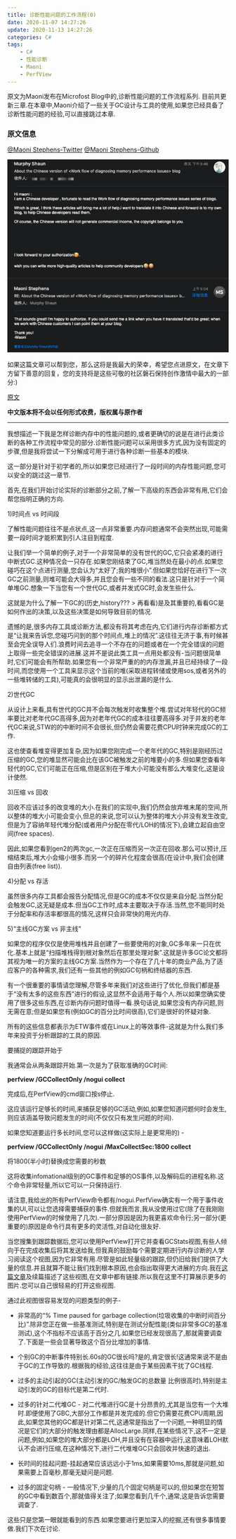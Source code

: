 ```yaml
---
title: 诊断性能问题的工作流程(0)
date: 2020-11-07 14:27:26
update: 2020-11-13 14:27:26
categories: C#
tags:
    - C#
    - 性能诊断
    - Maoni
    - PerfView
---
```

原文为Maoni发布在Microfost Blog中的,诊断性能问题的工作流程系列.
目前共更新三章.在本章中,Maoni介绍了一些关于GC设计与工具的使用,如果您已经具备了诊断性能问题的经验,可以直接跳过本章.
<!-- more -->

### 原文信息

[@Maoni Stephens-Twitter](https://twitter.com/maoni0)
[@Maoni Stephens-Github](https://github.com/Maoni0)

![authorize](/img/1587561145552-0d8a560c-3b7d-443a-badc-a98ddbb6e7bf.png)

如果这篇文章可以帮到您，那么这将是我最大的荣幸，希望您点进原文，在文章下方留下善意的回复，您的支持将是这些可敬的社区磐石保持创作激情中最大的一部分:)

[原文](https://devblogs.microsoft.com/dotnet/work-flow-of-diagnosing-memory-performance-issues-part-1)

**中文版本将不会以任何形式收费，版权属与原作者**

---

我想描述一下我是怎样诊断内存中的性能问题的,或者更确切的说是在进行此类诊断的各种工作流程中常见的部分.诊断性能问题可以采用很多方式,因为没有固定的步骤,但是我将尝试一下分解成可用于进行各种诊断一些基本的模块.

这一部分是针对于初学者的,所以如果您已经进行了一段时间的内存性能问题,您可以安全的跳过这一章节.

首先,在我们开始讨论实际的诊断部分之前,了解一下高级的东西会非常有用,它们会帮您指明正确的方向.

1)时间点 vs 时间段

了解性能问题往往不是点状点,这一点非常重要.内存问题通常不会突然出现,可能需要一段时间才能积累到引人注目到程度.

让我们举一个简单的例子,对于一个非常简单的没有世代的GC,它只会紧凑的进行中断式GC.这种情况会一只存在.如果您刚结束了GC,堆当然处在最小的点.如果您碰巧在这个点进行测量,您会认为“太好了;我的堆很小”.但如果您恰好在进行下一次GC之前测量,则堆可能会大得多,并且您会有一些不同的看法.这只是针对于一个简单堆GC.想象一下当您有一个世代GC,或者并发式GC时,会发生些什么.

这就是为什么了解一下GC的(历史,history??? > 再看看)是及其重要的,看看GC是如何作出的决策,以及这些决策是如何导致目前的情况.

遗憾的是,很多内存工具或诊断方法,都没有将其考虑在内,它们进行内存诊断都方式是“让我来告诉您,您碰巧问到的那个时间点,堆上的情况”.这往往无济于事,有时候甚至会完全误导人们.浪费时间去追寻一个不存在的问题或者在一个完全错误的问题上取得一些完全错误的进展.这并不是说此类工具一点用处都没有-当问题很简单时,它们可能会有所帮助.如果您有一个非常严重的的内存泄漏,并且已经持续了一段时间,而您使用一个工具来显示这个当前的堆(采取进程转储或使用sos,或者另外的一些堆转储的工具),可能真的会很明显的显示出泄漏的是什么.

2)世代GC

从设计上来看,具有世代的GC并不会每次触发时收集整个堆.尝试对年轻代的GC频率要比对老年代GC高得多,因为对老年代GC的成本往往要高得多.对于并发的老年代GC来说,STW的的中断时间不会很长,但仍然会需要花费CPU时钟来完成GC的工作.

这也使查看堆变得更加复杂,因为如果您刚完成一个老年代的GC,特别是刚经历过压缩的GC,您的堆显然可能会比在该GC被触发之前的堆要小的多.但如果您查看年轻代的GC,它们可能正在压缩,但是区别在于堆大小可能没有那么大堆变化,这是设计使然.

3)压缩 vs 回收

回收不应该过多的改变堆的大小.在我们的实现中,我们仍然会放弃堆末尾的空间,所以整体的堆大小可能会变小,但总的来说,您可以认为整体的堆大小并没有发生改变,但是为了容纳年轻代堆分配(或者用户分配在零代/LOH的情况下),会建立起自由空间(free spaces).

因此,如果您看到gen2的两次gc,一次正在压缩而另一次正在回收.那么可以预计,压缩结束后,堆大小会缩小很多.而另一个的碎片化程度会很高(在设计中,我们会创建自由列表(free list)).

4)分配 vs 存活

虽然很多内存工具都会报告分配情况,但是GC的成本不仅仅是来自分配.当然分配会触发GC,这无疑是成本.但当GC工作时,成本主要取决于存活.当然,您不能同时处于分配率和存活率都很高的情况,这样只会非常快的用光内存.

5)“主线GC方案 vs 非主线”

如果您的程序仅仅是使用堆栈并且创建了一些要使用的对象,GC多年来一只在优化.基本上就是“扫描堆栈得到根对象然后在那里处理对象”.这就是许多GC论文都将其视为唯一的方案的主线GC方案.当然作为一个存在了几十年的商业产品,为了适应客户的各种需求,我们还有一些其他的例如GC句柄和终结器的东西.

有一个很重要的事情请您理解,尽管多年来我们对这些进行了优化,但我们都是基于“没有太多的这些东西”进行的假设,这显然不会适用于每个人.所以如果您确实使用了很多这些东西,在诊断内存问题时值得一看.换句话说,如果您没有内存问题,则无需在意;但是如果您有(例如GC的百分比时间很高),它们是很好的怀疑对象.

所有的这些信息都表示为ETW事件或在Linux上的等效事件-这就是为什么我们多年来投资于分析跟踪的工具的原因.

要捕捉的跟踪开始于

我通常会从两条跟踪开始.第一次是为了获取准确的GC时间:

**perfview /GCCollectOnly /nogui collect**

完成后,在PerfView的cmd窗口按s停止.

这应该运行足够长的时间,来捕获足够的GC活动,例如,如果您知道问题何时会发生,则应该涵盖导致问题发生的时间(不仅仅只有发生问题的时间).

如果您知道要运行多长时间,您可以这样做(这实际上是更常用的) -

**perfview /GCCollectOnly /nogui /MaxCollectSec:1800 collect**

将1800(半小时)替换成您需要的秒数

这将收集infomational级别的GC事件和足够的OS事件,以及解码后的进程名称.这个命令非常轻量,所以它可以一只保持运行.

请注意,我给出的所有PerfView命令都有/nogui.PerfView确实有一个用于事件收集的UI,可以让您选择需要捕获的事件.但就我而言,我从没使用过它(除了在我刚刚使用PerfView的时候使用了几次).一部分原因是因为我更喜欢命令行;另一部分(更重要的)原因是命令行具有更多的灵活性,对自动化很友好.

当您搜集到跟踪数据后,您可以使用PerfView打开它并查看GCStats视图,有些人倾向于在完成收集后将其发送给我,但我真的鼓励每个需要定期进行内存诊断的人学习阅读这个视图,因为它非常有用.尽管是如此轻量级的跟踪,但仍旧给我们提供了大量的信息.并且就算不能让我们找到根本原因,也会指出取得更大进展的方向.我在[这篇文章](https://devblogs.microsoft.com/dotnet/gc-etw-events-1/)及续篇描述了这些视图,在文章中都有链接.所以我在这里不打算展示更多的图片.您可以自己很轻易的打开这些视图.

通过此视图很容易发现的问题类型的例子-

- 非常高的“% Time paused for garbage collection(垃圾收集的中断时间百分比)”.除非您正在做一些基准测试,特别是在测试分配性能(类似非常多GC的基准测试),这个不指标不应该高于百分之几.如果您已经发现很高了,那就需要调查了.下面是一些会显著导致这个百分比增加的事情.

- 个别GC的中断事件特别长.60s的GC很长吗?是的,肯定很长!这通常来说不是由于GC的工作导致的.根据我的经验,这往往是由于某些因素干扰了GC线程.

- 过多的主动引起的GC(主动引发的GC/触发GC的总数量 比例很高时),特别是主动引发的GC的目标代是第二代时.
  
- 过多的针对二代堆GC - 对二代堆进行GC是十分昂贵的,尤其是当您有一个大堆时.即便使用了GBC,大部分工作都是并发完成的.但它仍需要花费CPU周期,因此,如果您其他的GC都是针对第二代,这通常是指出了一个问题,一种明显的情况是它们的大部分的触发理由都是AllocLarge.同样,在某些情况下,这不一定是问题,例如,如果您的堆大部分都是LOH,并且没有在容器中运行,这意味着LOH默认不会进行压缩,在这种情况下,进行二代堆堆GC只会回收并快速的退出.

- 长时间的挂起问题-挂起通常应该远远小于1ms,如果需要10ms,那就是问题,如果需要上百毫秒,那毫无疑问是问题.

- 过多的固定句柄 - 一般情况下,少量的几个固定句柄是可以的,但如果您在短暂的GC中看到数百个,那就值得关注了;如果您看到几千个,通常,这是告诉您需要调查了.

这些只是您第一眼就能看到的东西.如果您要进行更加深入的挖掘,还有很多事情要做.我们下次在讨论.